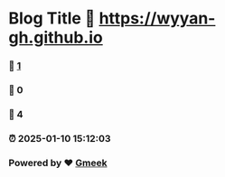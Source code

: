# Blog Title :link: https://wyyan-gh.github.io 
### :page_facing_up: [1](https://wyyan-gh.github.io/tag.html) 
### :speech_balloon: 0 
### :hibiscus: 4 
### :alarm_clock: 2025-01-10 15:12:03 
### Powered by :heart: [Gmeek](https://github.com/Meekdai/Gmeek)
